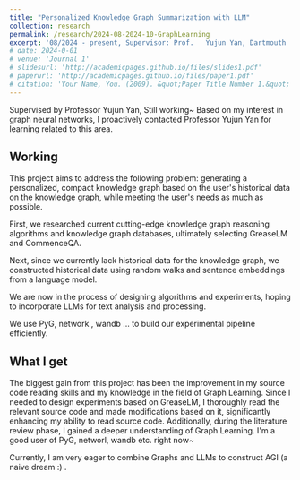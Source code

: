 ```yaml
---
title: "Personalized Knowledge Graph Summarization with LLM"
collection: research
permalink: /research/2024-08-2024-10-GraphLearning
excerpt: '08/2024 - present, Supervisor: Prof.   Yujun Yan, Dartmouth '
# date: 2024-0-01
# venue: 'Journal 1'
# slidesurl: 'http://academicpages.github.io/files/slides1.pdf'
# paperurl: 'http://academicpages.github.io/files/paper1.pdf'
# citation: 'Your Name, You. (2009). &quot;Paper Title Number 1.&quot; <i>Journal 1</i>. 1(1).'
---
```


Supervised by Professor Yujun Yan, Still working~
Based on my interest in graph neural networks, I proactively contacted Professor Yujun Yan for learning related to this area.

## Working

This project aims to address the following problem: generating a personalized, compact knowledge graph based on the user's historical data on the knowledge graph, while meeting the user's needs as much as possible.

First, we researched current cutting-edge knowledge graph reasoning algorithms and knowledge graph databases, ultimately selecting GreaseLM and CommenceQA.

Next, since we currently lack historical data for the knowledge graph, we constructed historical data using random walks and sentence embeddings from a language model.

We are now in the process of designing algorithms and experiments, hoping to incorporate LLMs for text analysis and processing.

We use PyG, network , wandb ... to build our experimental pipeline efficiently.


## What I get
The biggest gain from this project has been the improvement in my source code reading skills and my knowledge in the field of Graph Learning. Since I needed to design experiments based on GreaseLM, I thoroughly read the relevant source code and made modifications based on it, significantly enhancing my ability to read source code. Additionally, during the literature review phase, I gained a deeper understanding of Graph Learning. I'm a good user of PyG, networl, wandb etc. right now~

Currently, I am very eager to combine Graphs and LLMs to construct AGI (a naive dream :) .


